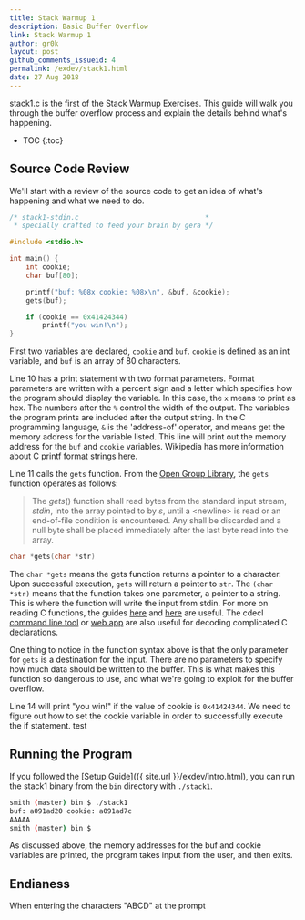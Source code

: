 ```yaml
---
title: Stack Warmup 1
description: Basic Buffer Overflow
link: Stack Warmup 1
author: gr0k
layout: post
github_comments_issueid: 4
permalink: /exdev/stack1.html
date: 27 Aug 2018
---
```


stack1.c is the first of the Stack Warmup Exercises. This guide will walk you through the buffer overflow process and explain the details behind what's happening.

* TOC
{:toc}
## Source Code Review

We'll start with a review of the source code to get an idea of what's happening and what we need to do.

```c
/* stack1-stdin.c                               *
 * specially crafted to feed your brain by gera */

#include <stdio.h>

int main() {
    int cookie;
    char buf[80];

    printf("buf: %08x cookie: %08x\n", &buf, &cookie);
    gets(buf);

    if (cookie == 0x41424344)
        printf("you win!\n");
}
```

First two variables are declared, `cookie` and `buf`. `cookie` is defined as an int variable, and `buf` is an array of 80 characters.

Line 10 has a print statement with two format parameters. Format parameters are written with a percent sign and a letter which specifies how the program should display the variable. In this case, the `x` means to print as hex. The numbers after the `%` control the width of the output. The variables the program prints are included after the output string. In the C programming language, `&` is the 'address-of' operator, and means get the memory address for the variable listed. This line will print out the memory address for the `buf` and `cookie` variables. Wikipedia has more information about C printf format strings [here](https://en.wikipedia.org/wiki/Printf_format_string).

Line 11 calls the `gets` function. From the [Open Group Library](http://pubs.opengroup.org/onlinepubs/009695399/functions/gets.html), the `gets` function operates as follows:

> The *gets*() function shall read bytes from the standard input stream, *stdin*, into the array pointed to by *s*, until a \<newline> is read or an end-of-file condition is encountered. Any <newline> shall be discarded and a null byte shall be placed immediately after the last byte read into the array.

```c
char *gets(char *str)
```

The `char *gets` means the gets function returns a pointer to a character. Upon successful execution, `gets` will return a pointer to `str`. The `(char *str)` means that the function takes one parameter, a pointer to a string. This is where the function will write the input from stdin. For more on reading C functions, the guides [here](http://www.unixwiz.net/techtips/reading-cdecl.html) and [here](https://medium.com/@bartobri/untangling-complex-c-declarations-9b6a0cf88c96) are useful. The cdecl [command line tool](https://linux.die.net/man/1/cdecl) or [web app](https://cdecl.org/) are also useful for decoding complicated C declarations.

One thing to notice in the function syntax above is that the only parameter for `gets` is a destination for the input. There are no parameters to specify how much data should be written to the buffer. This is what makes this function so dangerous to use, and what we're going to exploit for the buffer overflow.

Line 14 will print "you win!" if the value of cookie is `0x41424344`. We need to figure out how to set the cookie variable in order to successfully execute the if statement. test

## Running the Program

If you followed the [Setup Guide]({{ site.url }}/exdev/intro.html), you can run the stack1 binary from the `bin` directory with `./stack1`.

```bash
smith (master) bin $ ./stack1
buf: a091ad20 cookie: a091ad7c
AAAAA
smith (master) bin $ 
```

As discussed above, the memory addresses for the buf and cookie variables are printed, the program takes input from the user, and then exits.



## Endianess

When entering the characters "ABCD" at the prompt
